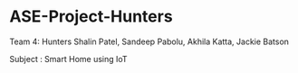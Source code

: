 # ASE-Project-Hunters

Team 4: Hunters
Shalin Patel, Sandeep Pabolu, Akhila Katta, Jackie Batson

Subject : Smart Home using IoT